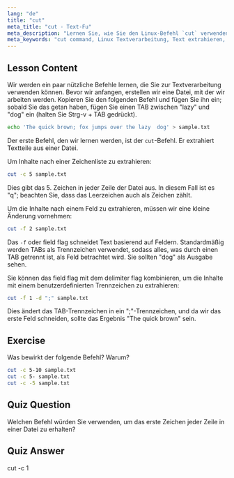 ```yaml
---
lang: "de"
title: "cut"
meta_title: "cut - Text-Fu"
meta_description: "Lernen Sie, wie Sie den Linux-Befehl `cut` verwenden, um Text aus Dateien zu extrahieren. Dieses anfängerfreundliche Tutorial behandelt das Schneiden von Zeichen und Feldern. Verbessern Sie Ihre Linux-Textverarbeitungsfähigkeiten!"
meta_keywords: "cut command, Linux Textverarbeitung, Text extrahieren, Linux Tutorial, Linux für Anfänger, cut Beispiele, Linux Anleitung"
---
```


## Lesson Content

Wir werden ein paar nützliche Befehle lernen, die Sie zur Textverarbeitung verwenden können. Bevor wir anfangen, erstellen wir eine Datei, mit der wir arbeiten werden. Kopieren Sie den folgenden Befehl und fügen Sie ihn ein; sobald Sie das getan haben, fügen Sie einen TAB zwischen "lazy" und "dog" ein (halten Sie Strg-v + TAB gedrückt).

```bash
echo 'The quick brown; fox jumps over the lazy  dog' > sample.txt
```

Der erste Befehl, den wir lernen werden, ist der `cut`-Befehl. Er extrahiert Textteile aus einer Datei.

Um Inhalte nach einer Zeichenliste zu extrahieren:

```bash
cut -c 5 sample.txt
```

Dies gibt das 5. Zeichen in jeder Zeile der Datei aus. In diesem Fall ist es "q"; beachten Sie, dass das Leerzeichen auch als Zeichen zählt.

Um die Inhalte nach einem Feld zu extrahieren, müssen wir eine kleine Änderung vornehmen:

```bash
cut -f 2 sample.txt
```

Das `-f` oder field flag schneidet Text basierend auf Feldern. Standardmäßig werden TABs als Trennzeichen verwendet, sodass alles, was durch einen TAB getrennt ist, als Feld betrachtet wird. Sie sollten "dog" als Ausgabe sehen.

Sie können das field flag mit dem delimiter flag kombinieren, um die Inhalte mit einem benutzerdefinierten Trennzeichen zu extrahieren:

```bash
cut -f 1 -d ";" sample.txt
```

Dies ändert das TAB-Trennzeichen in ein ";"-Trennzeichen, und da wir das erste Feld schneiden, sollte das Ergebnis "The quick brown" sein.

## Exercise

Was bewirkt der folgende Befehl? Warum?

```bash
cut -c 5-10 sample.txt
cut -c 5- sample.txt
cut -c -5 sample.txt
```

## Quiz Question

Welchen Befehl würden Sie verwenden, um das erste Zeichen jeder Zeile in einer Datei zu erhalten?

## Quiz Answer

cut -c 1
